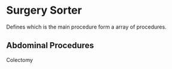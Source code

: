 # Surgery Sorter

Defines which is the main procedure form a array of procedures.

## Abdominal Procedures

Colectomy